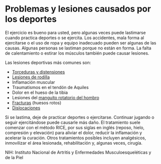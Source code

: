 Problemas y lesiones causados por los deportes
==============================================


El ejercicio es bueno para usted, pero algunas veces puede lastimarse cuando practica deportes o se ejercita. Los accidentes, mala forma al ejercitarse o el uso de ropa y equipo inadecuado pueden ser algunas de las causas. Algunas personas se lastiman porque no están en forma. La falta de calentamiento o estirar los músculos también puede causar lesiones.


Las lesiones deportivas más comunes son:


* [Torceduras y distensiones](https://medlineplus.gov/spanish/sprainsandstrains.html)
* [Lesiones de rodilla](https://medlineplus.gov/spanish/kneeinjuriesanddisorders.html)
* Inflamación muscular
* Traumatismos en el tendón de Aquiles
* Dolor en el hueso de la tibia
* Lesiones del [manguito rotatorio del hombro](https://medlineplus.gov/spanish/rotatorcuffinjuries.html)
* [Fracturas](https://medlineplus.gov/spanish/fractures.html) (huesos rotos)
* [Dislocaciones](https://medlineplus.gov/spanish/dislocations.html)


Si se lastima, deje de practicar deportes o ejercitarse. Continuar jugando o seguir ejercitándose puede causarle más daño. El tratamiento suele comenzar con el método RICE, por sus siglas en inglés (reposo, hielo, compresión y elevación) para aliviar el dolor, reducir la inflamación y acelerar la curación. Otros tratamientos posibles incluyen analgésicos, inmovilizar el área lesionada, rehabilitación y, algunas veces, cirugía.


NIH: Instituto Nacional de Artritis y Enfermedades Musculoesqueléticas y de la Piel


